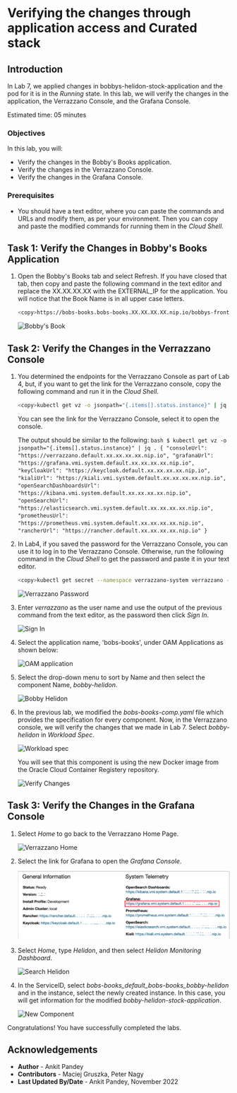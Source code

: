 # Verifying the changes through application access and Curated stack

## Introduction

In Lab 7, we applied changes in bobbys-helidon-stock-application and the pod for it is in the *Running* state. In this lab, we will verify the changes in the application, the Verrazzano Console, and the Grafana Console.

Estimated time: 05 minutes

### Objectives

In this lab, you will:

* Verify the changes in the Bobby's Books application.
* Verify the changes in the Verrazzano Console.
* Verify the changes in the Grafana Console.

### Prerequisites

* You should have a text editor, where you can paste the commands and URLs and modify them, as per your environment. Then you can copy and paste the modified commands for running them in the *Cloud Shell*.

## Task 1: Verify the Changes in Bobby's Books Application

1. Open the Bobby's Books tab and select Refresh. If you have closed that tab, then copy and paste the following command in the text editor and replace the XX.XX.XX.XX  with the EXTERNAL_IP for the application. You will notice that the Book Name is in all upper case letters.

    ```bash
    <copy>https://bobs-books.bobs-books.XX.XX.XX.XX.nip.io/bobbys-front-end/</copy>
    ```

    ![Bobby's Book](images/bobbysbooks.png " ")

## Task 2: Verify the Changes in the Verrazzano Console

1. You determined the endpoints for the Verrazzano Console as part of Lab 4, but, if you want to get the link for the Verrazzano console, copy the following command and run it in the *Cloud Shell*.

    ```bash
    <copy>kubectl get vz -o jsonpath="{.items[].status.instance}" | jq .</copy>
    ```

    You can see the link for the Verrazzano Console, select it to open the console.

    The output should be similar to the following:
        ```bash
        $ kubectl get vz -o jsonpath="{.items[].status.instance}" | jq .
        {
        "consoleUrl": "https://verrazzano.default.xx.xx.xx.xx.nip.io",
        "grafanaUrl": "https://grafana.vmi.system.default.xx.xx.xx.xx.nip.io",
        "keyCloakUrl": "https://keycloak.default.xx.xx.xx.xx.nip.io",
        "kialiUrl": "https://kiali.vmi.system.default.xx.xx.xx.xx.nip.io",
        "openSearchDashboardsUrl": "https://kibana.vmi.system.default.xx.xx.xx.xx.nip.io",
        "openSearchUrl": "https://elasticsearch.vmi.system.default.xx.xx.xx.xx.nip.io",
        "prometheusUrl": "https://prometheus.vmi.system.default.xx.xx.xx.xx.nip.io",
        "rancherUrl": "https://rancher.default.xx.xx.xx.xx.nip.io"
        }
        ```

2. In Lab4, if you saved the password for the Verrazzano Console, you can use it to log in to the Verrazzano Console. Otherwise, run the following command in the *Cloud Shell* to get the password and paste it in your text editor.

    ```bash
    <copy>kubectl get secret --namespace verrazzano-system verrazzano -o jsonpath={.data.password} | base64 --decode; echo</copy>
    ```

    ![Verrazzano Password](images/verrazzanopassword.png " ")

3. Enter *verrazzano* as the user name and use the output of the previous command from the text editor, as the password then click *Sign In*.

    ![Sign In](images/signin.png " ")

4. Select the application name, 'bobs-books', under OAM Applications as shown below:

    ![OAM application](images/oamapplication.png " ")

5. Select the drop-down menu to sort by Name and then select the component Name, *bobby-helidon*.

    ![Bobby Helidon](images/bobbyhelidon.png " ")

6. In the previous lab, we modified the *bobs-books-comp.yaml* file which provides the specification for every component. Now, in the Verrazzano console, we will verify the changes that we made in Lab 7. Select *bobby-helidon* in *Workload Spec*.

    ![Workload spec](images/workloadspec.png " ")

    You will see that this component is using the new Docker image from the Oracle Cloud Container Registery repository.

    ![Verify Changes](images/verifychanges.png " ")

## Task 3: Verify the Changes in the Grafana Console

1. Select *Home* to go back to the Verrazzano Home Page.

    ![Verrazzano Home](images/verrazzaohome.png " ")

2. Select the link for Grafana to open the *Grafana Console*.

    ![Grafana link](images/grafanahome.png " ")

3. Select *Home*, type *Helidon*, and then select *Helidon Monitoring Dashboard*.

    ![Search Helidon](images/helidon.png " ")


4. In the ServiceID, select *bobs-books_default_bobs-books_bobby-helidon* and in the instance, select the newly created instance. In this case, you will get information for the modified *bobby-helidon-stock-application*.

    ![New Component](images/newcomponent.png " ")

Congratulations! You have successfully completed the labs.

## Acknowledgements

* **Author** -  Ankit Pandey
* **Contributors** - Maciej Gruszka, Peter Nagy
* **Last Updated By/Date** - Ankit Pandey, November 2022
